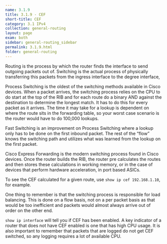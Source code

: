 ```yaml
---
name: 3.1.9
title: 3.1.9 - CEF
short-title: CEF
category: 3.1 IPv4
collection: general-routing
layout: page
exam: both
sidebar: general-routing_sidebar
permalink: 3.1.9.html
folder: general-routing
---
```

Routing is the process by which the router finds the interface to send outgoing packets out of. Switching is the actual process of physically transferring this packets from the ingress interface to the degree interface,

Process Switching is the oldest of the switching methods available in Cisco devices. When a packet arrives, the switching process relies on the CPU to do start at the top of the RIB and for each route do a binary AND against the destination to determine the longest match. It has to do this for every packet as it arrives. The time it may take for a lookup is dependent on where the route sits in the forwarding table, so your worst case scenario is the router would have to do 100,000 lookups.

Fast Switching is an improvement on Process Switching where a lookup only has to be done on the first inbound packet. The rest of the “flow” knows the switching path and utilizes what was learned from the lookup on the first packet.

Cisco Express Forwarding is the modern switching process found in Cisco devices. Once the router builds the RIB, the router pre calculates the routes and then stores these calculations in working memory, or in the case of devices that perform hardware acceleration, in port based ASICs.

To see the CEF calculated for a given route, use `show ip cef 192.168.1.10`, for example.

One thing to remember is that the switching process is responsible for load balancing. This is done on a flow basis, not on a per packet basis as that would be too inefficient and packets would almost always arrive out of order on the other end.

`show ip interface` will tell you if CEF has been enabled. A key indicator of a router that does not have CEF enabled is one that has high CPU usage. It is also important to remember that packets that are logged do not get CEF switched, so any logging requires a lot of available CPU.
